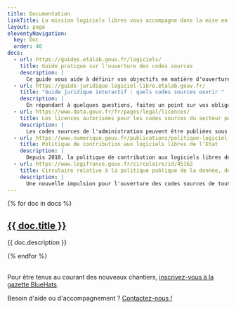 ```yaml
---
title: Documentation
linkTitle: La mission logiciels libres vous accompagne dans la mise en oeuvre du plan d'action
layout: page
eleventyNavigation:
  key: Doc
  order: 40
docs:
  - url: https://guides.etalab.gouv.fr/logiciels/
    title: Guide pratique sur l'ouverture des codes sources
    description: |
      Ce guide vous aide à définir vos objectifs en matière d'ouverture des codes sources.
  - url: https://guide-juridique-logiciel-libre.etalab.gouv.fr/
    title: "Guide juridique interactif : quels codes sources ouvrir "
    description: |
      En répondant à quelques questions, faites un point sur vos obligations.
  - url: https://www.data.gouv.fr/fr/pages/legal/licences/
    title: Les licences autorisées pour les codes sources du secteur public
    description: |
      Les codes sources de l'administration peuvent être publiées sous plusieurs licences, parmi lesquelles : Apache, BSD, CeCILL, MPL et les licences du projet GNU.
  - url: https://www.numerique.gouv.fr/publications/politique-logiciel-libre/
    title: Politique de contribution aux logiciels libres de l’État
    description: |
      Depuis 2018, la politique de contribution aux logiciels libres de l’État guide l'ouverture des codes sources publics et la contribution à des projets tiers.
  - url: https://www.legifrance.gouv.fr/circulaire/id/45162
    title: Circulaire relative à la politique publique de la donnée, des algorithmes et des codes sources
    description: |
      Une nouvelle impulsion pour l'ouverture des codes sources de toutes les administrations.
---
```


<div class="fr-grid-row fr-grid-row--gutters">

  {% for doc in docs %}
  <div class="fr-col-12 fr-col-md-4">
    <div class="fr-card fr-enlarge-link">
      <div class="fr-card__body">
        <div class="fr-card__content">
          <h2 class="fr-card__title">
            <a href="{{ doc.url }}" class="fr-card__link">{{ doc.title }}</a>
          </h2>
          <p class="fr-card__desc">{{ doc.description }}</p>
        </div>
      </div>
    </div>
  </div>
  {% endfor %}

</div>

<br>

Pour être tenus au courant des nouveaux chantiers, [inscrivez-vous à la gazette BlueHats](https://code.gouv.fr/newsletters/subscribe/bluehats@mail.etalab.studio).

Besoin d'aide ou d'accompagnement ?  [Contactez-nous !](mailto:contact@code.gouv.fr)
